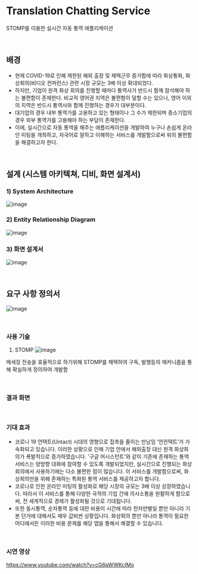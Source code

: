 # Translation Chatting Service
STOMP를 이용한 실시간 자동 통역 애플리케이션

<br>

## 배경
- 현재 COVID-19로 인해 제한된 해외 출장 및 재택근무 증가함에 따라 화상통화, 화상회의(비디오 컨퍼런스) 관련 시장 규모는 3배 이상 확대되었다.
- 하지만, 기업이 원격 화상 회의를 진행할 때마다 통역사가 반드시 함께 참석해야 하는 불편함이 존재한다. 비교적 영어권 지역은 불편함이 덜할 수는 있으나, 영어 이외의 지역은 반드시 통역사와 함께 진행하는 경우가 대부분이다.
- 대기업의 경우 내부 통역가를 고용하고 있는 형태이나 그 수가 제한되며 중소기업의 경우 외부 통역가를 고용해야 하는 부담이 존재한다.
- 이에, 실시간으로 자동 통역을 해주는 애플리케이션을 개발하여 누구나 손쉽게 온라인 미팅을 개최하고, 자국어로 말하고 이해하는 서비스를 개발함으로써 위의 불편함을 해결하고자 한다.

<br>

## 설계 (시스템 아키텍쳐, 디비, 화면 설계서)
### 1) System Architecture
![image](https://user-images.githubusercontent.com/69456626/178432958-a059cfa7-3be0-45fa-b9a4-b8e9f31b4178.png)
### 2) Entity Relationship Diagram
![image](https://user-images.githubusercontent.com/69456626/178431156-f47eb1b6-d3f4-47ce-a6aa-32d0c29a3bc5.png)
### 3) 화면 설계서
![image](https://user-images.githubusercontent.com/69456626/178431175-83ccded5-78bd-4e37-831b-0832e4eb9adc.png)

<br>

## 요구 사항 정의서
![image](https://user-images.githubusercontent.com/69456626/178430434-81aa4217-4ca7-461a-9e8f-4fd76580f2bc.png)

<br>

### 사용 기술
1. STOMP
![image](https://user-images.githubusercontent.com/72252806/184601547-7bfabe7d-7d78-4bd7-afcf-37357186276f.png)

메세징 전송을 효율적으로 하기위해 STOMP를 채택하여 구독, 발행등의 매커니즘을 통해 확실하게 정의하여 개발함

<br>

### 결과 화면

<br> 

### 기대 효과
- 코로나 19 언택트(Untact) 시대의 영향으로 접촉을 줄이는 만남임 ‘언컨택트’가 가속화되고 있습니다. 이러한 상황으로 인해 기업 안에서 해외출장 대신 원격 화상회의가 폭발적으로 증가하였습니다. '구글 어시스턴트'와 같이 기존에 존재하는 통역 서비스는 양방향 대화에 참여할 수 있도록 개발되었지만, 실시간으로 진행되는 화상회의에서 사용하기에는 다소 불편한 점이 많습니다. 이 서비스를 개발함으로써, 화상회의만을 위해 존재하는 특화된 통역 서비스를 제공하고자 합니다.
- 코로나로 인한 온라인 미팅의 활성화로 해당 시장의 규모는 3배 이상 성장하였습니다. 따라서 이 서비스를 통해 다양한 국적의 기업 간에 의사소통을 원활하게 함으로써, 전 세계적으로 경제가 활성화될 것으로 기대됩니다.
- 또한 동시통역, 순차통역 등에 대한 비용이 시간에 따라 천차만별일 뿐만 아니라 기본 단가에 대해서도 매우 값비싼 상황입니다. 화상회의 뿐만 아니라 통역이 필요한 어디에서든 이러한 비용 문제를 해당 앱을 통해서 해결할 수 있습니다.

<br>

### 시연 영상
https://www.youtube.com/watch?v=cG6pWWKcIMo
